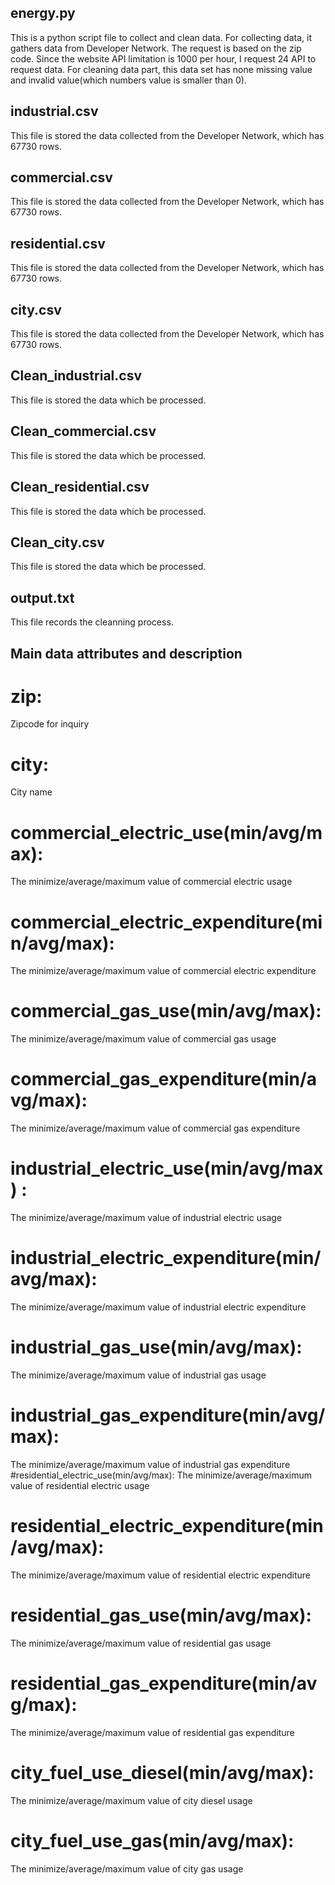 ## energy.py
This is a python script file to collect and clean data.
For collecting data, it gathers data from Developer Network. The request is based on the zip code. Since the website API limitation is 1000 per hour, I request 24 API to request data. 
For cleaning data part, this data set has none missing value and invalid value(which numbers value is smaller than 0). 

## industrial.csv
This file is stored the data collected from the Developer Network, which has 67730 rows.

## commercial.csv
This file is stored the data collected from the Developer Network, which has 67730 rows.

## residential.csv
This file is stored the data collected from the Developer Network, which has 67730 rows.

## city.csv
This file is stored the data collected from the Developer Network, which has 67730 rows.

## Clean_industrial.csv
This file is stored the data which be processed.

## Clean_commercial.csv
This file is stored the data which be processed.

## Clean_residential.csv
This file is stored the data which be processed.

## Clean_city.csv
This file is stored the data which be processed.

## output.txt
This file records the cleanning process.

## Main data attributes and description
# zip: 
Zipcode for inquiry
# city: 
City name
# commercial_electric_use(min/avg/max): 
The minimize/average/maximum value of commercial electric usage
# commercial_electric_expenditure(min/avg/max): 
The minimize/average/maximum value of commercial electric expenditure
# commercial_gas_use(min/avg/max): 
The minimize/average/maximum value of commercial gas usage
# commercial_gas_expenditure(min/avg/max):	
The minimize/average/maximum value of commercial gas expenditure
# industrial_electric_use(min/avg/max)	: 
The minimize/average/maximum value of industrial electric usage
# industrial_electric_expenditure(min/avg/max): 
The minimize/average/maximum value of industrial electric expenditure
# industrial_gas_use(min/avg/max): 
The minimize/average/maximum value of industrial gas usage
# industrial_gas_expenditure(min/avg/max): 
The minimize/average/maximum value of industrial gas expenditure
#residential_electric_use(min/avg/max):
The minimize/average/maximum value of residential electric usage
# residential_electric_expenditure(min/avg/max): 
The minimize/average/maximum value of residential electric expenditure
# residential_gas_use(min/avg/max): 
The minimize/average/maximum value of residential gas usage
# residential_gas_expenditure(min/avg/max): 
The minimize/average/maximum value of residential gas expenditure
# city_fuel_use_diesel(min/avg/max): 
The minimize/average/maximum value of city diesel usage
# city_fuel_use_gas(min/avg/max): 
The minimize/average/maximum value of city gas usage


